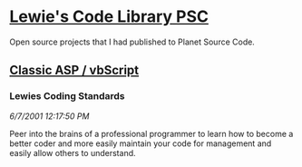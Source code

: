 # [Lewie's Code Library PSC](../../README.md)

Open source projects that I had published to Planet Source Code.

## [Classic ASP / vbScript](../README.md)

### Lewies Coding Standards

*6/7/2001 12:17:50 PM*

Peer into the brains of a professional programmer to learn how to become a better coder and more easily maintain your code for management and easily allow others to understand.



